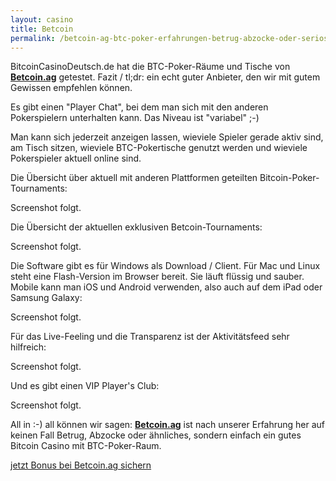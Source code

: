 ```yaml
---
layout: casino
title: Betcoin
permalink: /betcoin-ag-btc-poker-erfahrungen-betrug-abzocke-oder-serios/
---
```


BitcoinCasinoDeutsch.de hat die BTC-Poker-Räume und Tische von <strong><a href="http://bitcoincasinodeutsch.de/go/link/betcoin-ag/" target="_blank">Betcoin.ag</a></strong> getestet. Fazit / tl;dr: ein echt guter Anbieter, den wir mit gutem Gewissen empfehlen können.

Es gibt einen "Player Chat", bei dem man sich mit den anderen Pokerspielern unterhalten kann. Das Niveau ist "variabel" ;-)

Man kann sich jederzeit anzeigen lassen, wieviele Spieler gerade aktiv sind, am Tisch sitzen, wieviele BTC-Pokertische genutzt werden und wieviele Pokerspieler aktuell online sind.

Die Übersicht über aktuell mit anderen Plattformen geteilten Bitcoin-Poker-Tournaments:

Screenshot folgt.

Die Übersicht der aktuellen exklusiven Betcoin-Tournaments:

Screenshot folgt.

Die Software gibt es für Windows als Download / Client. Für Mac und Linux steht eine Flash-Version im Browser bereit. Sie läuft flüssig und sauber. Mobile kann man iOS und Android verwenden, also auch auf dem iPad oder Samsung Galaxy:

Screenshot folgt.

Für das Live-Feeling und die Transparenz ist der Aktivitätsfeed sehr hilfreich:

Screenshot folgt.

Und es gibt einen VIP Player's Club:

Screenshot folgt.

All in :-) all können wir sagen: <strong><a href="http://bitcoincasinodeutsch.de/go/link/betcoin-ag/" target="_blank">Betcoin.ag</a></strong> ist nach unserer Erfahrung her auf keinen Fall Betrug, Abzocke oder ähnliches, sondern einfach ein gutes Bitcoin Casino mit BTC-Poker-Raum.

<a rel="nofollow" target="_blank" href="http://bitcoincasinodeutsch.de/go/link/betcoin-ag/" class="myButton">jetzt Bonus bei Betcoin.ag sichern</a>
